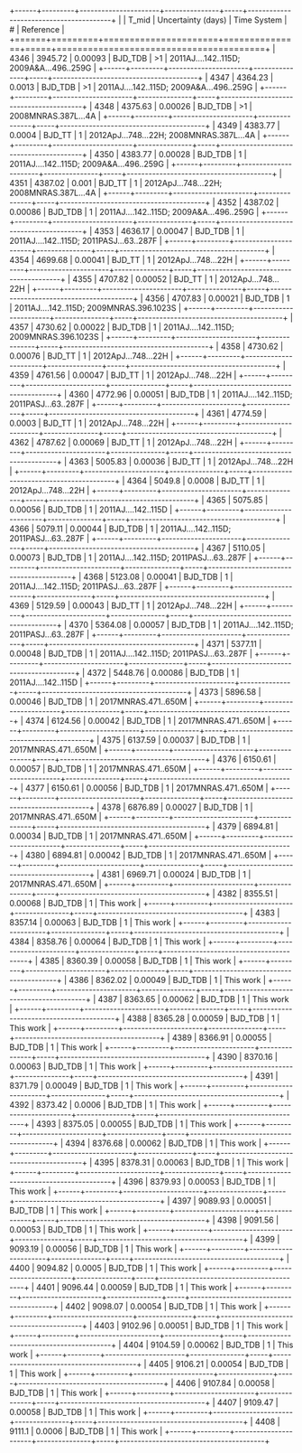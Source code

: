 +------+---------+----------------------+---------------+-----+----------------------------------------+
|      |   T_mid |   Uncertainty (days) | Time System   | #   | Reference                              |
+======+=========+======================+===============+=====+========================================+
| 4346 | 3945.72 |              0.00093 | BJD_TDB       | >1  | 2011AJ….142..115D; 2009A&A...496..259G |
+------+---------+----------------------+---------------+-----+----------------------------------------+
| 4347 | 4364.23 |              0.0013  | BJD_TDB       | >1  | 2011AJ….142..115D; 2009A&A...496..259G |
+------+---------+----------------------+---------------+-----+----------------------------------------+
| 4348 | 4375.63 |              0.00026 | BJD_TDB       | >1  | 2008MNRAS.387L...4A                    |
+------+---------+----------------------+---------------+-----+----------------------------------------+
| 4349 | 4383.77 |              0.0004  | BJD_TT        | 1   | 2012ApJ…748…22H; 2008MNRAS.387L...4A   |
+------+---------+----------------------+---------------+-----+----------------------------------------+
| 4350 | 4383.77 |              0.00028 | BJD_TDB       | 1   | 2011AJ….142..115D; 2009A&A...496..259G |
+------+---------+----------------------+---------------+-----+----------------------------------------+
| 4351 | 4387.02 |              0.001   | BJD_TT        | 1   | 2012ApJ…748…22H; 2008MNRAS.387L...4A   |
+------+---------+----------------------+---------------+-----+----------------------------------------+
| 4352 | 4387.02 |              0.00086 | BJD_TDB       | 1   | 2011AJ….142..115D; 2009A&A...496..259G |
+------+---------+----------------------+---------------+-----+----------------------------------------+
| 4353 | 4636.17 |              0.00047 | BJD_TDB       | 1   | 2011AJ….142..115D; 2011PASJ...63..287F |
+------+---------+----------------------+---------------+-----+----------------------------------------+
| 4354 | 4699.68 |              0.00041 | BJD_TT        | 1   | 2012ApJ…748…22H                        |
+------+---------+----------------------+---------------+-----+----------------------------------------+
| 4355 | 4707.82 |              0.00052 | BJD_TT        | 1   | 2012ApJ…748…22H                        |
+------+---------+----------------------+---------------+-----+----------------------------------------+
| 4356 | 4707.83 |              0.00021 | BJD_TDB       | 1   | 2011AJ….142..115D; 2009MNRAS.396.1023S |
+------+---------+----------------------+---------------+-----+----------------------------------------+
| 4357 | 4730.62 |              0.00022 | BJD_TDB       | 1   | 2011AJ….142..115D; 2009MNRAS.396.1023S |
+------+---------+----------------------+---------------+-----+----------------------------------------+
| 4358 | 4730.62 |              0.00076 | BJD_TT        | 1   | 2012ApJ…748…22H                        |
+------+---------+----------------------+---------------+-----+----------------------------------------+
| 4359 | 4761.56 |              0.00047 | BJD_TT        | 1   | 2012ApJ…748…22H                        |
+------+---------+----------------------+---------------+-----+----------------------------------------+
| 4360 | 4772.96 |              0.00051 | BJD_TDB       | 1   | 2011AJ….142..115D; 2011PASJ...63..287F |
+------+---------+----------------------+---------------+-----+----------------------------------------+
| 4361 | 4774.59 |              0.0003  | BJD_TT        | 1   | 2012ApJ…748…22H                        |
+------+---------+----------------------+---------------+-----+----------------------------------------+
| 4362 | 4787.62 |              0.00069 | BJD_TT        | 1   | 2012ApJ…748…22H                        |
+------+---------+----------------------+---------------+-----+----------------------------------------+
| 4363 | 5005.83 |              0.00036 | BJD_TT        | 1   | 2012ApJ…748…22H                        |
+------+---------+----------------------+---------------+-----+----------------------------------------+
| 4364 | 5049.8  |              0.0008  | BJD_TT        | 1   | 2012ApJ…748…22H                        |
+------+---------+----------------------+---------------+-----+----------------------------------------+
| 4365 | 5075.85 |              0.00056 | BJD_TDB       | 1   | 2011AJ....142..115D                    |
+------+---------+----------------------+---------------+-----+----------------------------------------+
| 4366 | 5079.11 |              0.00044 | BJD_TDB       | 1   | 2011AJ….142..115D; 2011PASJ...63..287F |
+------+---------+----------------------+---------------+-----+----------------------------------------+
| 4367 | 5110.05 |              0.00073 | BJD_TDB       | 1   | 2011AJ….142..115D; 2011PASJ...63..287F |
+------+---------+----------------------+---------------+-----+----------------------------------------+
| 4368 | 5123.08 |              0.00041 | BJD_TDB       | 1   | 2011AJ….142..115D; 2011PASJ...63..287F |
+------+---------+----------------------+---------------+-----+----------------------------------------+
| 4369 | 5129.59 |              0.00043 | BJD_TT        | 1   | 2012ApJ…748…22H                        |
+------+---------+----------------------+---------------+-----+----------------------------------------+
| 4370 | 5364.08 |              0.00057 | BJD_TDB       | 1   | 2011AJ….142..115D; 2011PASJ...63..287F |
+------+---------+----------------------+---------------+-----+----------------------------------------+
| 4371 | 5377.11 |              0.00048 | BJD_TDB       | 1   | 2011AJ….142..115D; 2011PASJ...63..287F |
+------+---------+----------------------+---------------+-----+----------------------------------------+
| 4372 | 5448.76 |              0.00086 | BJD_TDB       | 1   | 2011AJ....142..115D                    |
+------+---------+----------------------+---------------+-----+----------------------------------------+
| 4373 | 5896.58 |              0.00046 | BJD_TDB       | 1   | 2017MNRAS.471..650M                    |
+------+---------+----------------------+---------------+-----+----------------------------------------+
| 4374 | 6124.56 |              0.00042 | BJD_TDB       | 1   | 2017MNRAS.471..650M                    |
+------+---------+----------------------+---------------+-----+----------------------------------------+
| 4375 | 6137.59 |              0.00037 | BJD_TDB       | 1   | 2017MNRAS.471..650M                    |
+------+---------+----------------------+---------------+-----+----------------------------------------+
| 4376 | 6150.61 |              0.00057 | BJD_TDB       | 1   | 2017MNRAS.471..650M                    |
+------+---------+----------------------+---------------+-----+----------------------------------------+
| 4377 | 6150.61 |              0.00056 | BJD_TDB       | 1   | 2017MNRAS.471..650M                    |
+------+---------+----------------------+---------------+-----+----------------------------------------+
| 4378 | 6876.89 |              0.00027 | BJD_TDB       | 1   | 2017MNRAS.471..650M                    |
+------+---------+----------------------+---------------+-----+----------------------------------------+
| 4379 | 6894.81 |              0.00034 | BJD_TDB       | 1   | 2017MNRAS.471..650M                    |
+------+---------+----------------------+---------------+-----+----------------------------------------+
| 4380 | 6894.81 |              0.00042 | BJD_TDB       | 1   | 2017MNRAS.471..650M                    |
+------+---------+----------------------+---------------+-----+----------------------------------------+
| 4381 | 6969.71 |              0.00024 | BJD_TDB       | 1   | 2017MNRAS.471..650M                    |
+------+---------+----------------------+---------------+-----+----------------------------------------+
| 4382 | 8355.51 |              0.00068 | BJD_TDB       | 1   | This work                              |
+------+---------+----------------------+---------------+-----+----------------------------------------+
| 4383 | 8357.14 |              0.00063 | BJD_TDB       | 1   | This work                              |
+------+---------+----------------------+---------------+-----+----------------------------------------+
| 4384 | 8358.76 |              0.00064 | BJD_TDB       | 1   | This work                              |
+------+---------+----------------------+---------------+-----+----------------------------------------+
| 4385 | 8360.39 |              0.00058 | BJD_TDB       | 1   | This work                              |
+------+---------+----------------------+---------------+-----+----------------------------------------+
| 4386 | 8362.02 |              0.00049 | BJD_TDB       | 1   | This work                              |
+------+---------+----------------------+---------------+-----+----------------------------------------+
| 4387 | 8363.65 |              0.00062 | BJD_TDB       | 1   | This work                              |
+------+---------+----------------------+---------------+-----+----------------------------------------+
| 4388 | 8365.28 |              0.00059 | BJD_TDB       | 1   | This work                              |
+------+---------+----------------------+---------------+-----+----------------------------------------+
| 4389 | 8366.91 |              0.00055 | BJD_TDB       | 1   | This work                              |
+------+---------+----------------------+---------------+-----+----------------------------------------+
| 4390 | 8370.16 |              0.00063 | BJD_TDB       | 1   | This work                              |
+------+---------+----------------------+---------------+-----+----------------------------------------+
| 4391 | 8371.79 |              0.00049 | BJD_TDB       | 1   | This work                              |
+------+---------+----------------------+---------------+-----+----------------------------------------+
| 4392 | 8373.42 |              0.0006  | BJD_TDB       | 1   | This work                              |
+------+---------+----------------------+---------------+-----+----------------------------------------+
| 4393 | 8375.05 |              0.00055 | BJD_TDB       | 1   | This work                              |
+------+---------+----------------------+---------------+-----+----------------------------------------+
| 4394 | 8376.68 |              0.00062 | BJD_TDB       | 1   | This work                              |
+------+---------+----------------------+---------------+-----+----------------------------------------+
| 4395 | 8378.31 |              0.00063 | BJD_TDB       | 1   | This work                              |
+------+---------+----------------------+---------------+-----+----------------------------------------+
| 4396 | 8379.93 |              0.00053 | BJD_TDB       | 1   | This work                              |
+------+---------+----------------------+---------------+-----+----------------------------------------+
| 4397 | 9089.93 |              0.00051 | BJD_TDB       | 1   | This work                              |
+------+---------+----------------------+---------------+-----+----------------------------------------+
| 4398 | 9091.56 |              0.00053 | BJD_TDB       | 1   | This work                              |
+------+---------+----------------------+---------------+-----+----------------------------------------+
| 4399 | 9093.19 |              0.00056 | BJD_TDB       | 1   | This work                              |
+------+---------+----------------------+---------------+-----+----------------------------------------+
| 4400 | 9094.82 |              0.0005  | BJD_TDB       | 1   | This work                              |
+------+---------+----------------------+---------------+-----+----------------------------------------+
| 4401 | 9096.44 |              0.00059 | BJD_TDB       | 1   | This work                              |
+------+---------+----------------------+---------------+-----+----------------------------------------+
| 4402 | 9098.07 |              0.00054 | BJD_TDB       | 1   | This work                              |
+------+---------+----------------------+---------------+-----+----------------------------------------+
| 4403 | 9102.96 |              0.00051 | BJD_TDB       | 1   | This work                              |
+------+---------+----------------------+---------------+-----+----------------------------------------+
| 4404 | 9104.59 |              0.00062 | BJD_TDB       | 1   | This work                              |
+------+---------+----------------------+---------------+-----+----------------------------------------+
| 4405 | 9106.21 |              0.00054 | BJD_TDB       | 1   | This work                              |
+------+---------+----------------------+---------------+-----+----------------------------------------+
| 4406 | 9107.84 |              0.00058 | BJD_TDB       | 1   | This work                              |
+------+---------+----------------------+---------------+-----+----------------------------------------+
| 4407 | 9109.47 |              0.00058 | BJD_TDB       | 1   | This work                              |
+------+---------+----------------------+---------------+-----+----------------------------------------+
| 4408 | 9111.1  |              0.0006  | BJD_TDB       | 1   | This work                              |
+------+---------+----------------------+---------------+-----+----------------------------------------+